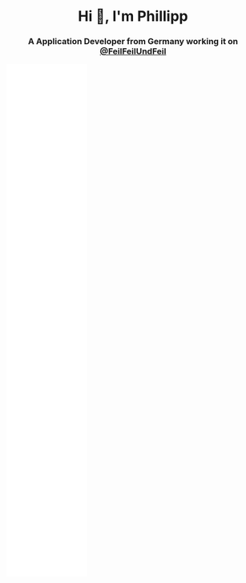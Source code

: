 <h1 align="center">Hi 👋, I'm Phillipp</h1>
<h3 align="center">A Application Developer from Germany working it on <a href="https://github.com/feilfeilundfeil">@FeilFeilUndFeil</a></h3>

![Metrics](https://github.com/TheMeinerLP/TheMeinerLP/blob/master/github-metrics.svg)
